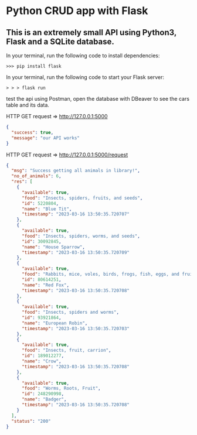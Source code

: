 # Python CRUD app with Flask

## This is an extremely small API using Python3, Flask and a SQLite database.

In your terminal, run the following code to install dependencies:

```
>>> pip install flask
```

In your terminal, run the following code to start your Flask server:

```
> > > flask run
```

test the api using Postman, open the database with DBeaver to see the cars table and its data.

HTTP GET request => http://127.0.0.1:5000

```json
{
  "success": true,
  "message": "our API works"
}
```

HTTP GET request => http://127.0.0.1:5000/request

```json
{
  "msg": "Success getting all animals in library!",
  "no_of_animals": 6,
  "res": [
    {
      "available": true,
      "food": "Insects, spiders, fruits, and seeds",
      "id": 5220804,
      "name": "Blue Tit",
      "timestamp": "2023-03-16 13:50:35.720707"
    },
    {
      "available": true,
      "food": "Insects, spiders, worms, and seeds",
      "id": 30092845,
      "name": "House Sparrow",
      "timestamp": "2023-03-16 13:50:35.720709"
    },
    {
      "available": true,
      "food": "Rabbits, mice, voles, birds, frogs, fish, eggs, and fruits and vegetables",
      "id": 80614251,
      "name": "Red Fox",
      "timestamp": "2023-03-16 13:50:35.720708"
    },
    {
      "available": true,
      "food": "Insects, spiders and worms",
      "id": 93921864,
      "name": "European Robin",
      "timestamp": "2023-03-16 13:50:35.720703"
    },
    {
      "available": true,
      "food": "Insects, fruit, carrion",
      "id": 189012277,
      "name": "Crow",
      "timestamp": "2023-03-16 13:50:35.720708"
    },
    {
      "available": true,
      "food": "Worms, Roots, Fruit",
      "id": 248290998,
      "name": "Badger",
      "timestamp": "2023-03-16 13:50:35.720708"
    }
  ],
  "status": "200"
}
```
